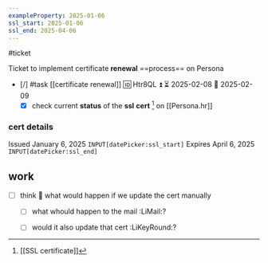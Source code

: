 ```yaml
---
exampleProperty: 2025-01-06
ssl_start: 2025-01-06
ssl_end: 2025-04-06
---
```

#ticket 

Ticket to implement certificate **renewal** ==process== on Persona

- [/] #task [[certificate renewal]] 🆔 Htr8QL ⏫ ⏳ 2025-02-08 📅 2025-02-09
	- [x] check current **status** of the **ssl** **cert** [^1] on [[Persona.hr]]
### cert details
Issued January 6, 2025 `INPUT[datePicker:ssl_start]`
Expires April 6, 2025 `INPUT[datePicker:ssl_end]`
## work
- [ ] think 🤔 what would happen if we update the cert manually
	- [ ] what whould happen to the mail :LiMail:?
	- [ ] would it also update that cert :LiKeyRound:? 






[^1]: [[SSL certificate]]